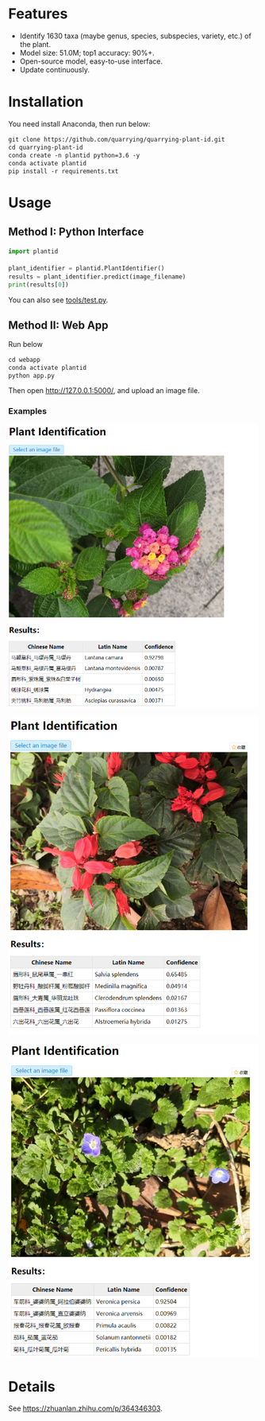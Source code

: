 # Features
- Identify 1630 taxa (maybe genus, species, subspecies, variety, etc.) of the plant.
- Model size: 51.0M; top1 accuracy: 90%+.
- Open-source model, easy-to-use interface.
- Update continuously.

# Installation
You need install Anaconda, then run below:
```
git clone https://github.com/quarrying/quarrying-plant-id.git
cd quarrying-plant-id
conda create -n plantid python=3.6 -y
conda activate plantid
pip install -r requirements.txt
```

# Usage 

## Method I: Python Interface
```python
import plantid

plant_identifier = plantid.PlantIdentifier()
results = plant_identifier.predict(image_filename)
print(results[0])
```
You can also see [tools/test.py](<tools/test.py>).

## Method II: Web App
Run below
```
cd webapp
conda activate plantid
python app.py
```
Then open <http://127.0.0.1:5000/>, and upload an image file.


### Examples

![](docs/plant_01.png)

![](docs/plant_02.png)

![](docs/plant_03.png)

# Details
See <https://zhuanlan.zhihu.com/p/364346303>.

